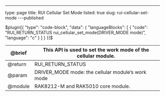 ---
type: page
title: RUI Cellular Set Mode
listed: true
slug: rui-cellular-set-mode
---published

$plugin[{
    "type": "code-block",
    "data": {
        "languageBlocks": [
            {
                "code": "RUI_RETURN_STATUS rui_cellular_set_mode(DRIVER_MODE mode)",
                "language": "c"
            }
        ]
    }
}]$

| @brief | This API is used to set the work mode of the cellular module. | 
| ---- | ---- | 
| @return | RUI_RETURN_STATUS | 
| @param | DRIVER_MODE mode: the cellular module’s work mode | 
| @module | RAK8212-M and RAK5010 core module. | 



